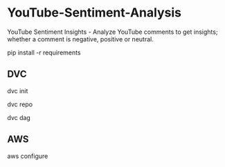 # YouTube-Sentiment-Analysis
YouTube Sentiment Insights - Analyze YouTube comments to get insights; whether a comment is negative, positive or neutral.


pip install -r requirements


## DVC

dvc init

dvc repo

dvc dag



## AWS

aws configure
